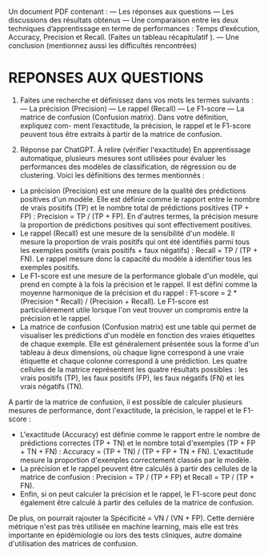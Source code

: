 Un document PDF contenant :
    — Les réponses aux questions
    — Les discussions des résultats obtenus
    — Une comparaison entre les deux techniques d’apprentissage en terme de performances : Temps d’exécution, Accuracy, Precision et Recall. (Faites un tableau récapitulatif ).
    — Une conclusion (mentionnez aussi les difficultés rencontrées)




# REPONSES AUX QUESTIONS


1. Faites une recherche et définissez dans vos mots les termes suivants :
— La précision (Precision)
— Le rappel (Recall)
— Le F1-score
— La matrice de confusion (Confusion matrix). Dans votre définition, expliquez com- ment l’exactitude, la précision, le rappel et le F1-score peuvent tous être extraits à partir de la matrice de confusion.


1. Réponse par ChatGPT. À relire (vérifier l'exactitude)
En apprentissage automatique, plusieurs mesures sont utilisées pour évaluer les performances des modèles de classification, de régression ou de clustering. Voici les définitions des termes mentionnés :

- La précision (Precision) est une mesure de la qualité des prédictions positives d'un modèle. Elle est définie comme le rapport entre le nombre de vrais positifs (TP) et le nombre total de prédictions positives (TP + FP) : Precision = TP / (TP + FP). En d'autres termes, la précision mesure la proportion de prédictions positives qui sont effectivement positives.
- Le rappel (Recall) est une mesure de la sensibilité d'un modèle. Il mesure la proportion de vrais positifs qui ont été identifiés parmi tous les exemples positifs (vrais positifs + faux négatifs) : Recall = TP / (TP + FN). Le rappel mesure donc la capacité du modèle à identifier tous les exemples positifs.
- Le F1-score est une mesure de la performance globale d'un modèle, qui prend en compte à la fois la précision et le rappel. Il est défini comme la moyenne harmonique de la précision et du rappel : F1-score = 2 * (Precision * Recall) / (Precision + Recall). Le F1-score est particulièrement utile lorsque l'on veut trouver un compromis entre la précision et le rappel.
- La matrice de confusion (Confusion matrix) est une table qui permet de visualiser les prédictions d'un modèle en fonction des vraies étiquettes de chaque exemple. Elle est généralement présentée sous la forme d'un tableau à deux dimensions, où chaque ligne correspond à une vraie étiquette et chaque colonne correspond à une prédiction. Les quatre cellules de la matrice représentent les quatre résultats possibles : les vrais positifs (TP), les faux positifs (FP), les faux négatifs (FN) et les vrais négatifs (TN).

A partir de la matrice de confusion, il est possible de calculer plusieurs mesures de performance, dont l'exactitude, la précision, le rappel et le F1-score :
- L'exactitude (Accuracy) est définie comme le rapport entre le nombre de prédictions correctes (TP + TN) et le nombre total d'exemples (TP + FP + TN + FN) : Accuracy = (TP + TN) / (TP + FP + TN + FN). L'exactitude mesure la proportion d'exemples correctement classés par le modèle.
- La précision et le rappel peuvent être calculés à partir des cellules de la matrice de confusion : Precision = TP / (TP + FP) et Recall = TP / (TP + FN).
- Enfin, si on peut calculer la précision et le rappel, le F1-score peut donc également être calculé à partir des cellules de la matrice de confusion.

De plus, on pourrait rajouter la Spécificité = VN / (VN + FP). Cette dernière métrique n'est pas très utilisée en machine learning, mais elle est très importante en épidémiologie ou lors des tests cliniques, autre domaine d'utilisation des matrices de confusion.